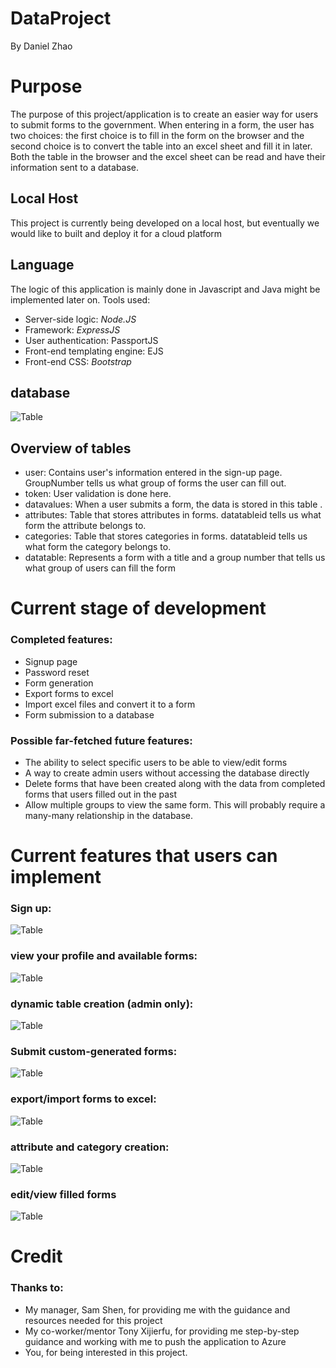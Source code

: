 # DataProject
By Daniel Zhao
# Purpose
The purpose of this project/application is to create an easier way for users to submit forms to the government. When entering in a form, the user has two choices: the first choice is to fill in the form on the browser and the second choice is to convert the table into an excel sheet and fill it in later. Both the table in the browser and the excel sheet can be read and have their information sent to a database.

## Local Host
This project is currently being developed on a local host, but eventually we would like to built and deploy it for a cloud platform

## Language
The logic of this application is mainly done in Javascript and Java might be implemented later on. Tools used:
- Server-side logic: *Node.JS*
- Framework: *ExpressJS*
- User authentication: PassportJS
- Front-end templating engine: EJS
- Front-end CSS: *Bootstrap*


## database
![Table](https://raw.githubusercontent.com/mzhao123/DataProject/master/pictures/database.png)

## Overview of tables
- user: Contains user's information entered in the sign-up page. GroupNumber tells us what group of forms the user can fill out.
- token: User validation is done here.
- datavalues: When a user submits a form, the data is stored in this table .
- attributes: Table that stores attributes in forms. datatableid tells us what form the attribute belongs to.
- categories: Table that stores categories in forms. datatableid tells us what form the category belongs to.
- datatable: Represents a form with a title and a group number that tells us what group of users can fill the form
# Current stage of development
### Completed features:
- Signup page
- Password reset
- Form generation
- Export forms to excel
- Import excel files and convert it to a form
- Form submission to a database

### Possible far-fetched future features:
- The ability to select specific users to be able to view/edit forms
- A way to create admin users without accessing the database directly
- Delete forms that have been created along with the data from completed forms that users filled out in the past
- Allow multiple groups to view the same form. This will probably require a many-many relationship in the database.

# Current features that users can implement

### Sign up:
![Table](https://raw.githubusercontent.com/mzhao123/DataProject/master/pictures/Signup.png)

### view your profile and available forms:
![Table](https://raw.githubusercontent.com/mzhao123/DataProject/master/pictures/profile.png)

### dynamic table creation (admin only):
![Table](https://raw.githubusercontent.com/mzhao123/DataProject/master/pictures/EditableForm.png)

### Submit custom-generated forms:
![Table](https://raw.githubusercontent.com/mzhao123/DataProject/master/pictures/emptyform.png)

### export/import forms to excel:
![Table](https://raw.githubusercontent.com/mzhao123/DataProject/master/pictures/excelfunctionality.png)

### attribute and category creation:
![Table](https://raw.githubusercontent.com/mzhao123/DataProject/master/pictures/attributeAndCategoryCreation.png)

### edit/view filled forms
![Table](https://raw.githubusercontent.com/mzhao123/DataProject/master/pictures/filledForms.png)

# Credit
### Thanks to:
- My manager, Sam Shen, for providing me with the guidance and resources needed for this project
- My co-worker/mentor Tony Xijierfu, for providing me step-by-step guidance and working with me to push the application to Azure
- You, for being interested in this project.
